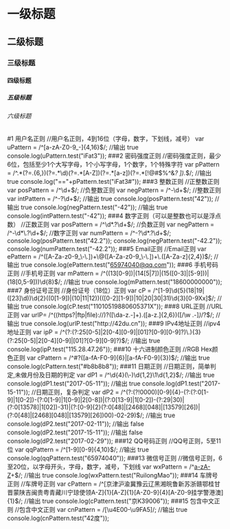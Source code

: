 # 一级标题
## 二级标题
### 三级标题
#### 四级标题
##### 五级标题
###### 六级标题
#1 用户名正则
//用户名正则，4到16位（字母，数字，下划线，减号）
	var uPattern = /^[a-zA-Z0-9_-]{4,16}$/;
	//输出 true
	console.log(uPattern.test("iFat3"));
###2 密码强度正则
	//密码强度正则，最少6位，包括至少1个大写字母，1个小写字母，1个数字，1个特殊字符
	var pPattern = /^.*(?=.{6,})(?=.*\d)(?=.*[A-Z])(?=.*[a-z])(?=.*[!@#$%^&*? ]).*$/;
	//输出 true
	console.log("=="+pPattern.test("iFat3#"));
###3 整数正则
	//正整数正则
	var posPattern = /^\d+$/;
	//负整数正则
	var negPattern = /^-\d+$/;
	//整数正则
	var intPattern = /^-?\d+$/;
	//输出 true
	console.log(posPattern.test("42"));
	//输出 true
	console.log(negPattern.test("-42"));
	//输出 true
	console.log(intPattern.test("-42"));
###4 数字正则（可以是整数也可以是浮点数）
	//正数正则
	var posPattern = /^\d*\.?\d+$/;
	//负数正则
	var negPattern = /^-\d*\.?\d+$/;
	//数字正则
	var numPattern = /^-?\d*\.?\d+$/;
	console.log(posPattern.test("42.2"));
	console.log(negPattern.test("-42.2"));
	console.log(numPattern.test("-42.2"));
###5 Email正则
	//Email正则
	var ePattern = /^([A-Za-z0-9_\-\.])+\@([A-Za-z0-9_\-\.])+\.([A-Za-z]{2,4})$/;
	//输出 true
	console.log(ePattern.test("65974040@qq.com"));
###6 手机号码正则
	//手机号正则
	var mPattern = /^((13[0-9])|(14[5|7])|(15([0-3]|[5-9]))|(18[0,5-9]))\d{8}$/;
	//输出 true
	console.log(mPattern.test("18600000000"));
###7 身份证号正则
	//身份证号（18位）正则
	var cP = /^[1-9]\d{5}(18|19|([23]\d))\d{2}((0[1-9])|(10|11|12))(([0-2][1-9])|10|20|30|31)\d{3}[0-9Xx]$/;
	//输出 true
	console.log(cP.test("11010519880605371X"));
###8 URL正则
	//URL正则
	var urlP= /^((https?|ftp|file):\/\/)?([\da-z\.-]+)\.([a-z\.]{2,6})([\/\w \.-]*)*\/?$/;
	//输出 true
	console.log(urlP.test("http://42du.cn"));
###9 IPv4地址正则
	//ipv4地址正则
	var ipP = /^(?:(?:25[0-5]|2[0-4][0-9]|[01]?[0-9][0-9]?)\.){3}(?:25[0-5]|2[0-4][0-9]|[01]?[0-9][0-9]?)$/;
	//输出 true
	console.log(ipP.test("115.28.47.26"));
###10 十六进制颜色正则
	//RGB Hex颜色正则
	var cPattern = /^#?([a-fA-F0-9]{6}|[a-fA-F0-9]{3})$/;
	//输出 true
	console.log(cPattern.test("#b8b8b8"));
###11 日期正则
	//日期正则，简单判定,未做月份及日期的判定
	var dP1 = /^\d{4}(\-)\d{1,2}\1\d{1,2}$/;
	//输出 true
	console.log(dP1.test("2017-05-11"));
	//输出 true
	console.log(dP1.test("2017-15-11"));
	//日期正则，复杂判定
	var dP2 = /^(?:(?!0000)[0-9]{4}-(?:(?:0[1-9]|1[0-2])-(?:0[1-9]|1[0-9]|2[0-8])|(?:0[13-9]|1[0-2])-(?:29|30)|(?:0[13578]|1[02])-31)|(?:[0-9]{2}(?:0[48]|[2468][048]|[13579][26])|(?:0[48]|[2468][048]|[13579][26])00)-02-29)$/;
	//输出 true
	console.log(dP2.test("2017-02-11"));
	//输出 false
	console.log(dP2.test("2017-15-11"));
	//输出 false
	console.log(dP2.test("2017-02-29"));
###12 QQ号码正则
	//QQ号正则，5至11位
	var qqPattern = /^[1-9][0-9]{4,10}$/;
	//输出 true
	console.log(qqPattern.test("65974040"));
###13 微信号正则
	//微信号正则，6至20位，以字母开头，字母，数字，减号，下划线
	var wxPattern = /^[a-zA-Z]([-_a-zA-Z0-9]{5,19})+$/;
	//输出 true
	console.log(wxPattern.test("RuilongMao"));
###14 车牌号正则
	//车牌号正则
	var cPattern = /^[京津沪渝冀豫云辽黑湘皖鲁新苏浙赣鄂桂甘晋蒙陕吉闽贵粤青藏川宁琼使领A-Z]{1}[A-Z]{1}[A-Z0-9]{4}[A-Z0-9挂学警港澳]{1}$/;
	//输出 true
	console.log(cPattern.test("京K39006"));
###15 包含中文正则
	//包含中文正则
	var cnPattern = /[\u4E00-\u9FA5]/;
	//输出 true
	console.log(cnPattern.test("42度"));
